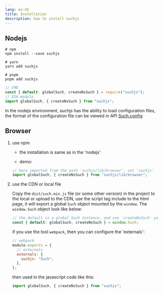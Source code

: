 ```yaml
---
lang: en-US
title: Installation
description: how to install suchjs
---
```


## Nodejs

```shell
# npm
npm install --save suchjs

# yarn
yarn add suchjs

# pnpm
pnpm add suchjs
```

```javascript
// CMD
const { default: globalSuch, createNsSuch } = require("suchjs");
// ES6 module
import globalSuch, { createNsSuch } from "suchjs";
```

In the nodejs environment, suchjs has the ability to load configuration files, the format of the configuration file can be viewed in API [Such.config](./api.html#such-config)

## Browser

1. use npm

   - the installation is same as in the 'nodejs'

   - demo:

   ```javascript
   // here imported from the path 'suchjs/lib/browser', not 'suchjs'
   import globalSuch, { createNsSuch } from "suchjs/lib/browser";
   ```

2. use the CDN or local file

   Copy the `dist/such.min.js` file (or some other version) in the project to the local or upload to the CDN, use the script tag include to the html page, it will export a global `Such` object mounted by the `window`. The `window.Such` object look like below:

   ```javascript
   // the default is a global Such instance, and use `createNsSuch` you will get a namespace instance
   const { default: globalSuch, createNsSuch } = window.Such;
   ```

   if you use the tool `webpack`, then you can configure the 'externals':

   ```javascript
   // webpack
   module.exports = {
     // externals
     externals: {
       suchjs: "Such",
     },
   };
   ```

   then used in the javascript code like this:

   ```javascript
   import globalSuch, { createNsSuch } from "suchjs";
   ```
